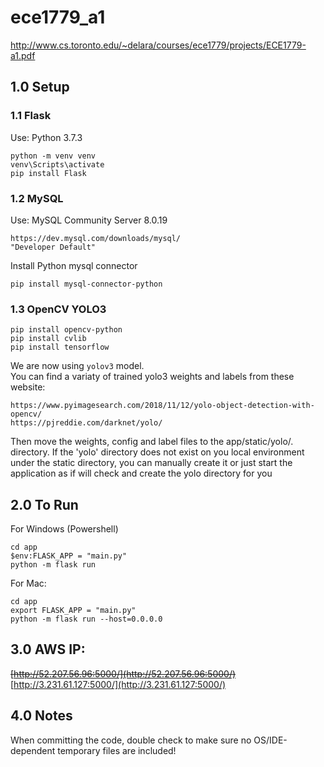 # ece1779_a1
http://www.cs.toronto.edu/~delara/courses/ece1779/projects/ECE1779-a1.pdf


## 1.0 Setup


### 1.1 Flask
Use: Python 3.7.3
```
python -m venv venv
venv\Scripts\activate
pip install Flask
```


### 1.2 MySQL
Use: MySQL Community Server 8.0.19
```
https://dev.mysql.com/downloads/mysql/
"Developer Default"
```
Install Python mysql connector
```
pip install mysql-connector-python
```


### 1.3 OpenCV YOLO3
```
pip install opencv-python
pip install cvlib
pip install tensorflow
```
We are now using ```yolov3``` model.  
You can find a variaty of trained yolo3 weights and labels from these website:
```
https://www.pyimagesearch.com/2018/11/12/yolo-object-detection-with-opencv/
https://pjreddie.com/darknet/yolo/
```
Then move the weights, config and label files to the app/static/yolo/. directory.
If the 'yolo' directory does not exist on you local environment under the static directory, you can manually create it or just start the application as if will check and create the yolo directory for you


## 2.0 To Run

For Windows (Powershell)
```
cd app
$env:FLASK_APP = "main.py"
python -m flask run
```

For Mac:
```
cd app
export FLASK_APP = "main.py"
python -m flask run --host=0.0.0.0
```


## 3.0 AWS IP:

~~[http://52.207.56.96:5000/](http://52.207.56.96:5000/)~~
[http://3.231.61.127:5000/](http://3.231.61.127:5000/)


## 4.0 Notes
When committing the code, double check to make sure no OS/IDE-dependent temporary files are included!
